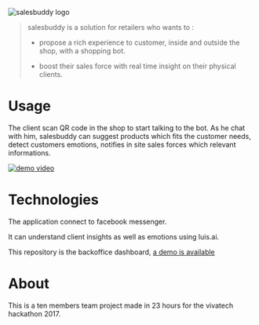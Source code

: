 ![salesbuddy logo](https://platane.github.io/salesbuddy/banner.png)

> salesbuddy is a solution for retailers who wants to :
>
> - propose a rich experience to customer, inside and outside the shop, with a shopping bot.
>
> - boost their sales force with real time insight on their physical clients.

# Usage

The client scan QR code in the shop to start talking to the bot. As he chat with him, salesbuddy can suggest products which fits the customer needs, detect customers emotions, notifies in site sales forces which relevant informations.

[![demo video](https://platane.github.io/salesbuddy/play.jpg)](https://platane.github.io/salesbuddy/salesbuddy.webm)

# Technologies

The application connect to facebook messenger.

It can understand client insights as well as emotions using luis.ai.

This repository is the backoffice dashboard, [a demo is available](https://platane.github.io/salesbuddy/)

# About

This is a ten members team project made in 23 hours for the vivatech hackathon 2017.
